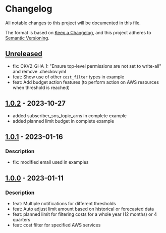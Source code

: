 # Changelog
All notable changes to this project will be documented in this file.

The format is based on [Keep a Changelog](https://keepachangelog.com/en/1.0.0/),
and this project adheres to [Semantic Versioning](https://semver.org/spec/v2.0.0.html).

## [Unreleased]
- fix: CKV2_GHA_1: "Ensure top-level permissions are not set to write-all" and remove .checkov.yml
- feat: Show use of other `cost_filter` types in example
- feat: Add budget action features (to perform action on AWS resources when threshold is reached)

## [1.0.2] - 2023-10-27
- added subscriber_sns_topic_arns in complete example
- added planned limit budget in complete example

## [1.0.1] - 2023-01-16
### Description
- fix: modified email used in examples

## [1.0.0] - 2023-01-11
### Description
- feat: Multiple notifications for different thresholds
- feat: Auto adjust limit amount based on historical or forecasted data
- feat: planned limit for filtering costs for a whole year (12 months) or 4 quarters
- feat: cost filter for specified AWS services

[Unreleased]: https://github.com/boldlink/terraform-aws-budget/compare/1.0.2...HEAD

[1.0.2]: https://github.com/boldlink/terraform-aws-budget/releases/tag/1.0.2
[1.0.1]: https://github.com/boldlink/terraform-aws-budget/releases/tag/1.0.1
[1.0.0]: https://github.com/boldlink/terraform-aws-budget/releases/tag/1.0.0
